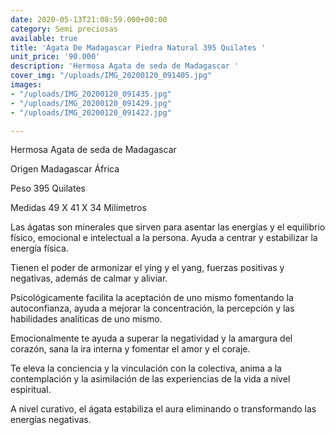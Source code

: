```yaml
---
date: 2020-05-13T21:08:59.000+00:00
category: Semi preciosas
available: true
title: 'Agata De Madagascar Piedra Natural 395 Quilates '
unit_price: '90.000'
description: 'Hermosa Agata de seda de Madagascar '
cover_img: "/uploads/IMG_20200120_091405.jpg"
images:
- "/uploads/IMG_20200120_091435.jpg"
- "/uploads/IMG_20200120_091429.jpg"
- "/uploads/IMG_20200120_091422.jpg"

---
```

Hermosa Agata de seda de Madagascar 

Origen Madagascar África

Peso 395 Quilates

Medidas 49 X 41 X 34 Milímetros 

Las ágatas son minerales que sirven para asentar las energías y el equilibrio físico, emocional e intelectual a la persona. Ayuda a centrar y estabilizar la energía física.

Tienen el poder de armonizar el ying y el yang, fuerzas positivas y negativas, además de calmar y aliviar.

Psicológicamente facilita la aceptación de uno mismo fomentando la autoconfianza, ayuda a mejorar la concentración, la percepción y las habilidades analíticas de uno mismo.

Emocionalmente te ayuda a superar la negatividad y la amargura del corazón, sana la ira interna y fomentar el amor y el coraje.

Te eleva la conciencia y la vinculación con la colectiva, anima a la contemplación y la asimilación de las experiencias de la vida a nivel espiritual.

A nivel curativo, el ágata estabiliza el aura eliminando o transformando las energías negativas.